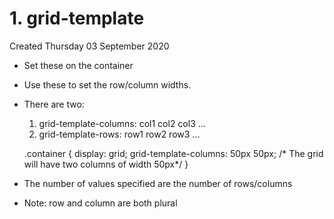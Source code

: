 # 1. grid-template
Created Thursday 03 September 2020


* Set these on the container
* Use these to set the row/column widths.
* There are two:
	1. grid-template-columns: col1 col2 col3 ...
	2. grid-template-rows: row1 row2 row3 ...

	.container {
	  display: grid;
	  grid-template-columns: 50px 50px; 
	  /* The grid will have two columns of width 50px*/
	}


* The number of values specified are the number of rows/columns
* Note: row and column are both plural


